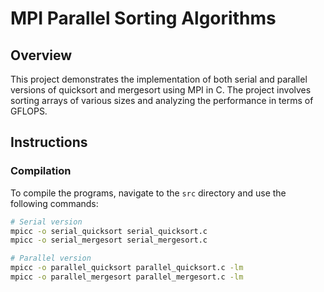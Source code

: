 # MPI Parallel Sorting Algorithms

## Overview
This project demonstrates the implementation of both serial and parallel versions of quicksort and mergesort using MPI in C. The project involves sorting arrays of various sizes and analyzing the performance in terms of GFLOPS.

## Instructions
### Compilation
To compile the programs, navigate to the `src` directory and use the following commands:
```bash
# Serial version
mpicc -o serial_quicksort serial_quicksort.c
mpicc -o serial_mergesort serial_mergesort.c

# Parallel version
mpicc -o parallel_quicksort parallel_quicksort.c -lm
mpicc -o parallel_mergesort parallel_mergesort.c -lm
